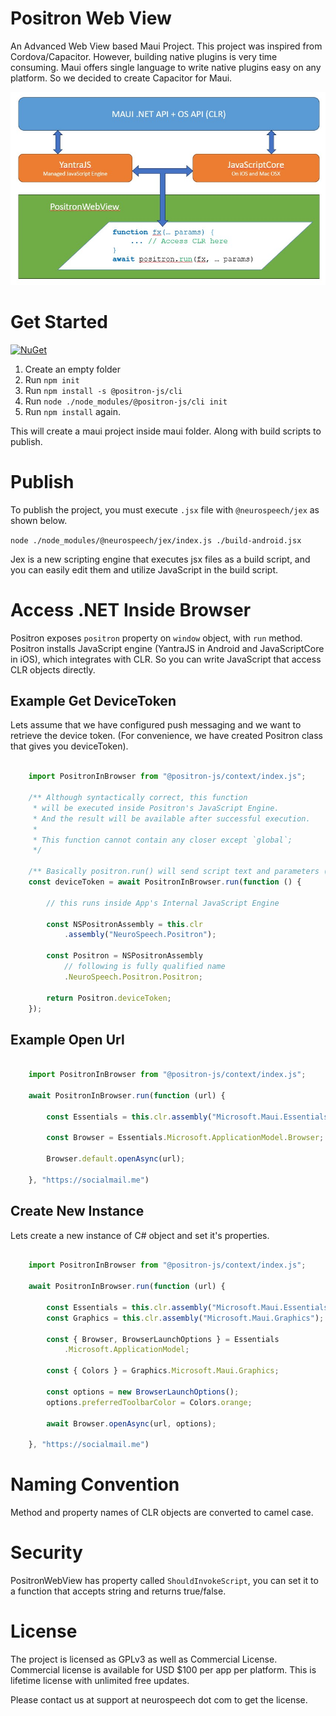 # Positron Web View
An Advanced Web View based Maui Project. This project was inspired from Cordova/Capacitor. However, building native plugins is very time consuming. Maui offers single language to write native plugins easy on any platform. So we decided to create Capacitor for Maui.

![Positron Diagram](./diagram.jpg)

# Get Started
[![NuGet](https://img.shields.io/nuget/v/NeuroSpeech.Positron.svg?label=NuGet)](https://www.nuget.org/packages/NeuroSpeech.Positron)

1. Create an empty folder
2. Run `npm init`
3. Run `npm install -s @positron-js/cli`
4. Run `node ./node_modules/@positron-js/cli init`
5. Run `npm install` again.

This will create a maui project inside maui folder. Along with build scripts to publish.

# Publish
To publish the project, you must execute `.jsx` file with `@neurospeech/jex` as shown below.

`node ./node_modules/@neurospeech/jex/index.js ./build-android.jsx`

Jex is a new scripting engine that executes jsx files as a build script, and you can easily edit them and utilize JavaScript in the build script.

# Access .NET Inside Browser

Positron exposes `positron` property on `window` object, with `run` method. Positron installs JavaScript engine (YantraJS in Android and JavaScriptCore in iOS), which integrates with CLR. So you can write JavaScript that access CLR objects directly.

## Example Get DeviceToken

Lets assume that we have configured push messaging and we want to retrieve the device token. (For convenience, we have created Positron class that gives you deviceToken).

```javascript

    import PositronInBrowser from "@positron-js/context/index.js";

    /** Although syntactically correct, this function
     * will be executed inside Positron's JavaScript Engine.
     * And the result will be available after successful execution.
     * 
     * This function cannot contain any closer except `global`;
     */

    /** Basically positron.run() will send script text and parameters (as json) to Positron's JavaScript engine*/
    const deviceToken = await PositronInBrowser.run(function () {

        // this runs inside App's Internal JavaScript Engine

        const NSPositronAssembly = this.clr
            .assembly("NeuroSpeech.Positron");

        const Positron = NSPositronAssembly
            // following is fully qualified name
            .NeuroSpeech.Positron.Positron;

        return Positron.deviceToken;
    });

```

## Example Open Url

```javascript

    import PositronInBrowser from "@positron-js/context/index.js";

    await PositronInBrowser.run(function (url) {

        const Essentials = this.clr.assembly("Microsoft.Maui.Essentials");

        const Browser = Essentials.Microsoft.ApplicationModel.Browser;

        Browser.default.openAsync(url);

    }, "https://socialmail.me")
```

## Create New Instance

Lets create a new instance of C# object and set it's properties.

```javascript

    import PositronInBrowser from "@positron-js/context/index.js";

    await PositronInBrowser.run(function (url) {

        const Essentials = this.clr.assembly("Microsoft.Maui.Essentials");
        const Graphics = this.clr.assembly("Microsoft.Maui.Graphics");

        const { Browser, BrowserLaunchOptions } = Essentials
            .Microsoft.ApplicationModel;

        const { Colors } = Graphics.Microsoft.Maui.Graphics;

        const options = new BrowserLaunchOptions();
        options.preferredToolbarColor = Colors.orange;

        await Browser.openAsync(url, options);

    }, "https://socialmail.me")

```

# Naming Convention

Method and property names of CLR objects are converted to camel case.

# Security

PositronWebView has property called `ShouldInvokeScript`, you can set it to a function that accepts string and returns true/false.

# License

The project is licensed as GPLv3 as well as Commercial License. Commercial license is available for USD $100 per app per platform. This is lifetime license with unlimited free updates.

Please contact us at support at neurospeech dot com to get the license.
